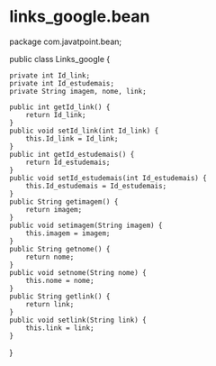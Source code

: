 # links_google.bean
package com.javatpoint.bean;

public class Links_google {
	
    private int Id_link;
    private int Id_estudemais;
    private String imagem, nome, link;
    
    public int getId_link() {
    	return Id_link;
    }
    public void setId_link(int Id_link) {
    	this.Id_link = Id_link;
    }
    public int getId_estudemais() {
    	return Id_estudemais;
    }
    public void setId_estudemais(int Id_estudemais) {
    	this.Id_estudemais = Id_estudemais;
    }
    public String getimagem() {
    	return imagem;
    }
    public void setimagem(String imagem) {
    	this.imagem = imagem;
    }
    public String getnome() {
    	return nome;
    }
    public void setnome(String nome) {
    	this.nome = nome;
    }
    public String getlink() {
    	return link;
    }
    public void setlink(String link) {
    	this.link = link;
    }
}
